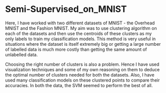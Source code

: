 # Semi-Supervised_on_MNIST

Here, I have worked with two different datasets of MNIST - the Overhead MNIST and the Fashion MNIST. My aim was to use clustering algorithm on each of the datasets and then use the centroids of these clusters as my only labels to train my classification models. This method is very useful in situations where the dataset is itself extremely big or getting a large number of labelled data is much more costly than getting the same amount of unlabelled data.

Choosing the right number of clusters is also a problem. Hence I have used visualization techniques and some of my own reasoning on them to deduce the optimal number of clusters needed for both the datasets. Also, I have used many classification models on these clustered points to compare their accuracies. In both the data, the SVM seemed to perform the best of all.
